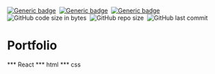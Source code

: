 
[![Generic badge](https://img.shields.io/badge/Code-React-blue.svg)](https://shields.io/)&nbsp; [![Generic badge](https://img.shields.io/badge/Code-React-red.svg)](https://shields.io/)&nbsp; [![Generic badge](https://img.shields.io/badge/Code-JavaScript-yellow.svg)](https://shields.io/)&nbsp; ![GitHub code size in bytes](https://img.shields.io/github/languages/code-size/MarioR9/VisualRecognition)&nbsp; ![GitHub repo size](https://img.shields.io/github/repo-size/MarioR9/Portfolio?color=g&label=Repo%20Size)&nbsp; ![GitHub last commit](https://img.shields.io/github/last-commit/MarioR9/Portfolio)

# Portfolio
*** React 
*** html 
*** css 

